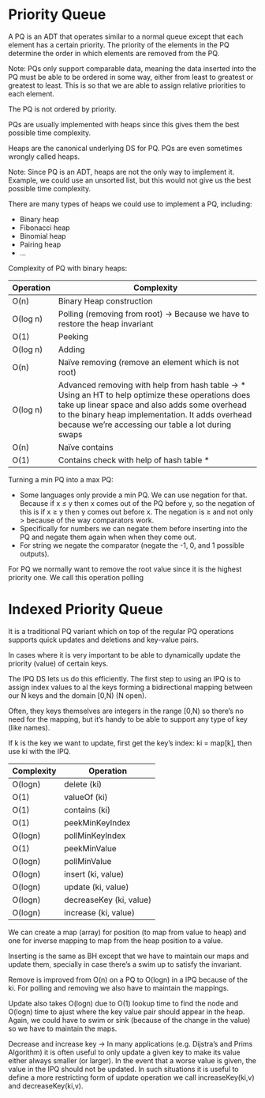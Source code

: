 # Priority Queue

A PQ is an ADT that operates similar to a normal queue except that each element has a certain priority. The priority of the elements in the PQ determine the order in which elements are removed from the PQ.

Note: PQs only support comparable data, meaning the data inserted into the PQ must be able to be ordered in some way, either from least to greatest or greatest to least. This is so that we are able to assign relative priorities to each element.

The PQ is not ordered by priority.

PQs are usually implemented with heaps since this gives them the best possible time complexity.

Heaps are the canonical underlying DS for PQ. PQs are even sometimes wrongly called heaps.

Note: Since PQ is an ADT, heaps are not the only way to implement it. Example, we could use an unsorted list, but this would not give us the best possible time complexity.

There are many types of heaps we could use to implement a PQ, including:

- Binary heap
- Fibonacci heap
- Binomial heap
- Pairing heap
- ...

Complexity of PQ with binary heaps:

| Operation | Complexity |
| --- | --- |
| O(n) | Binary Heap construction |
| O(log n) | Polling (removing from root) → Because we have to restore the heap invariant |
| O(1) | Peeking |
| O(log n) | Adding |
| O(n) | Naïve removing (remove an element which is not root) |
| O(log n) | Advanced removing with help from hash table → * Using an HT to help optimize these operations does take up linear space and also adds some overhead to the binary heap implementation. It adds overhead because we’re accessing our table a lot during swaps |
| O(n) | Naïve contains |
| O(1) | Contains check with help of hash table * |

Turning a min PQ into a max PQ:

- Some languages only provide a min PQ. We can use negation for that. Because if x ≤ y then x comes out of the PQ before y, so the negation of this is if x ≥ y then y comes out before x. The negation is ≥ and not only > because of the way comparators work.
- Specifically for numbers we can negate them before inserting into the PQ and negate them again when when they come out.
- For string we negate the comparator (negate the -1, 0, and 1 possible outputs).

For PQ we normally want to remove the root value since it is the highest priority one. We call this operation polling

# Indexed Priority Queue

It is a traditional PQ variant which on top of the regular PQ operations supports quick updates and deletions and key-value pairs.

In cases where it is very important to be able to dynamically update the priority (value) of certain keys.

The IPQ DS lets us do this efficiently. The first step to using an IPQ is to assign index values to al the keys forming a bidirectional mapping between our N keys and the domain [0,N) (N open).

Often, they keys themselves are integers in the range [0,N) so there’s no need for the mapping, but it’s handy to be able to support any type of key (like names).

If k is the key we want to update, first get the key’s index: ki = map[k], then use ki with the IPQ.

| Complexity | Operation |
| --- | --- |
| O(logn) | delete (ki) |
| O(1) | valueOf (ki) |
| O(1) | contains (ki) |
| O(1) | peekMinKeyIndex |
| O(logn) | pollMinKeyIndex |
| O(1) | peekMinValue |
| O(logn) | pollMinValue |
| O(logn) | insert (ki, value) |
| O(logn) | update (ki, value) |
| O(logn) | decreaseKey (ki, value) |
| O(logn) | increase (ki, value) |

We can create a map (array) for position (to map from value to heap) and one for inverse mapping to map from the heap position to a value.

Inserting is the same as BH except that we have to maintain our maps and update them, specially in case there’s a swim up to satisfy the invariant.

Remove is improved from O(n) on a PQ to O(logn) in a IPQ because of the ki. For polling and removing we also have to maintain the mappings.

Update also takes O(logn) due to O(1) lookup time to find the node and O(logn) time to ajust where the key value pair should appear in the heap. Again, we could have to swim or sink (because of the change in the value) so we have to maintain the maps.

Decrease and increase key → In many applications (e.g. Dijstra’s and Prims Algorithm) it is often useful to only update a given key to make its value either always smaller (or larger). In the event that a worse value is given, the value in the IPQ should not be updated. In such situations it is useful to define a more restricting form of update operation we call increaseKey(ki,v) and decreaseKey(ki,v).